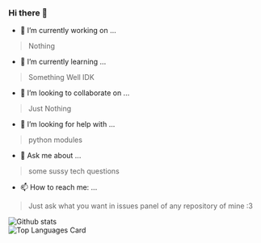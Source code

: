 ### Hi there 👋

<!--
**azlan-syed/azlan-syed** is a ✨ _special_ ✨ repository because its `README.md` (this file) appears on your GitHub profile.
-->
<!-- Here are some ideas to get you started: -->

- 🔭 I’m currently working on ... 
> Nothing
- 🌱 I’m currently learning ...
> Something Well IDK
- 👯 I’m looking to collaborate on ...
> Just Nothing
- 🤔 I’m looking for help with ...
> python modules
- 💬 Ask me about ...
> some sussy tech questions
- 📫 How to reach me: ... 
> Just ask what you want in issues panel of any repository of mine :3

![Github stats](https://github-readme-stats.vercel.app/api?username=azlan-syed&theme=highcontrast&show_icons=true&count_private=true)<br>
![Top Languages Card](https://github-readme-stats.vercel.app/api/top-langs/?username=azlan-syed)
